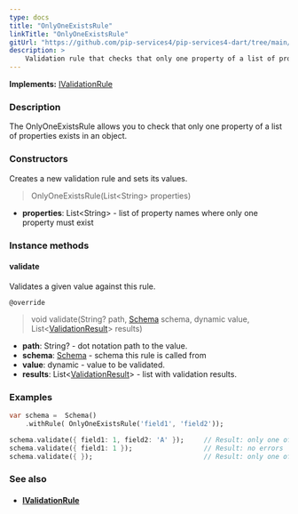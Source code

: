 ```yaml
---
type: docs
title: "OnlyOneExistsRule"
linkTitle: "OnlyOneExistsRule"
gitUrl: "https://github.com/pip-services4/pip-services4-dart/tree/main/pip-services4-data-dart"
description: >
    Validation rule that checks that only one property of a list of properties exists in an object.
---
```


**Implements:** [IValidationRule](../ivalidation_rule)

### Description

The OnlyOneExistsRule allows you to check that only one property of a list of properties exists in an object.

### Constructors
Creates a new validation rule and sets its values. 

> OnlyOneExistsRule(List\<String\> properties)

- **properties**: List\<String\> - list of property names where only one property must exist

### Instance methods

#### validate
Validates a given value against this rule.

`@override`
> void validate(String? path, [Schema](../schema) schema, dynamic value, List<[ValidationResult](../validation_result)> results)

- **path**: String? - dot notation path to the value.
- **schema**: [Schema](../schema) - schema this rule is called from
- **value**: dynamic - value to be validated.
- **results**: List<[ValidationResult](../validation_result)> - list with validation results.


### Examples

```dart
var schema =  Schema()
    .withRule( OnlyOneExistsRule('field1', 'field2'));

schema.validate({ field1: 1, field2: 'A' });     // Result: only one of properties field1, field2 must exist
schema.validate({ field1: 1 });                  // Result: no errors
schema.validate({ });                            // Result: only one of properties field1, field2 must exist

```

### See also
- #### [IValidationRule](../ivalidation_rule)
